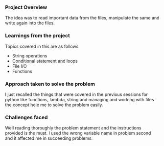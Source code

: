 ### Project Overview

 The idea was to read important data from the files, manipulate the same and write again into the files.  


### Learnings from the project

 Topics covered in this are as follows

- String operations
- Conditional statement and loops
- File I/O
- Functions


### Approach taken to solve the problem

 I just recalled the things that were covered in the previous sessions for python like functions, lambda, string and managing and working with files the concept hele me to solve the problem easily. 


### Challenges faced

 Well reading thoroughly the problem statement and the instructions provided is the must. I used the wrong variable name in problem second and it affected me in succeeding problems. 


